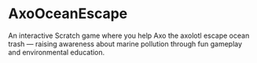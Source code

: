 # AxoOceanEscape
An interactive Scratch game where you help Axo the axolotl escape ocean trash — raising awareness about marine pollution through fun gameplay and environmental education.
